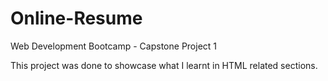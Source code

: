# Online-Resume
Web Development Bootcamp - Capstone Project 1 

This project was done to showcase what I learnt in HTML related sections.
